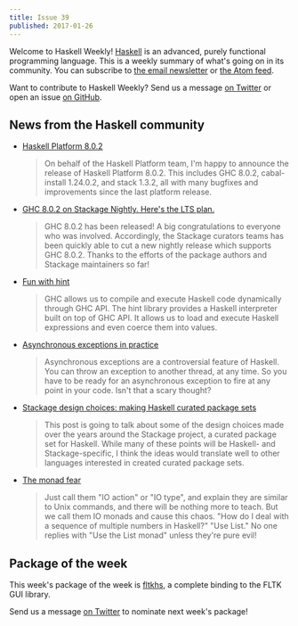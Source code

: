 ```yaml
---
title: Issue 39
published: 2017-01-26
---
```


Welcome to Haskell Weekly!
[Haskell](https://haskell-lang.org) is an advanced, purely functional programming language.
This is a weekly summary of what's going on in its community.
You can subscribe to [the email newsletter](https://news.us10.list-manage.com/subscribe?u=49a6a2e17b12be2c5c4dcb232&id=ffbbbbd930)
or [the Atom feed](/haskell-weekly.atom).

Want to contribute to Haskell Weekly?
Send us a message [on Twitter](https://twitter.com/haskellweekly)
or open an issue [on GitHub](https://github.com/haskellweekly/haskellweekly.github.io).

## News from the Haskell community

-   [Haskell Platform 8.0.2](https://mail.haskell.org/pipermail/haskell-cafe/2017-January/126011.html)

    > On behalf of the Haskell Platform team, I'm happy to announce the release of Haskell Platform 8.0.2. This includes GHC 8.0.2, cabal-install 1.24.0.2, and stack 1.3.2, all with many bugfixes and improvements since the last platform release.

-   [GHC 8.0.2 on Stackage Nightly. Here's the LTS plan.](https://lwm.github.io/stackage-8.0.2/)

    > GHC 8.0.2 has been released! A big congratulations to everyone who was involved. Accordingly, the Stackage curators teams has been quickly able to cut a new nightly release which supports GHC 8.0.2. Thanks to the efforts of the package authors and Stackage maintainers so far!

-   [Fun with hint](http://kseo.github.io//posts/2017-01-19-fun-with-hint.html)

    > GHC allows us to compile and execute Haskell code dynamically through GHC API. The hint library provides a Haskell interpreter built on top of GHC API. It allows us to load and execute Haskell expressions and even coerce them into values.

-   [Asynchronous exceptions in practice](https://simonmar.github.io/posts/2017-01-24-asynchronous-exceptions.html)

    > Asynchronous exceptions are a controversial feature of Haskell. You can throw an exception to another thread, at any time. So you have to be ready for an asynchronous exception to fire at any point in your code. Isn't that a scary thought?

-   [Stackage design choices: making Haskell curated package sets](http://www.snoyman.com/blog/2017/01/stackage-design-choices)

    > This post is going to talk about some of the design choices made over the years around the Stackage project, a curated package set for Haskell. While many of these points will be Haskell- and Stackage-specific, I think the ideas would translate well to other languages interested in created curated package sets.

-   [The monad fear](https://e.xtendo.org/monad)

    > Just call them "IO action" or "IO type", and explain they are similar to Unix commands, and there will be nothing more to teach. But we call them IO monads and cause this chaos. "How do I deal with a sequence of multiple numbers in Haskell?" "Use List." No one replies with "Use the List monad" unless they're pure evil!

## Package of the week

This week's package of the week is [fltkhs](https://hackage.haskell.org/package/fltkhs),
a complete binding to the FLTK GUI library.

Send us a message [on Twitter](https://twitter.com/haskellweekly) to nominate next week's package!
